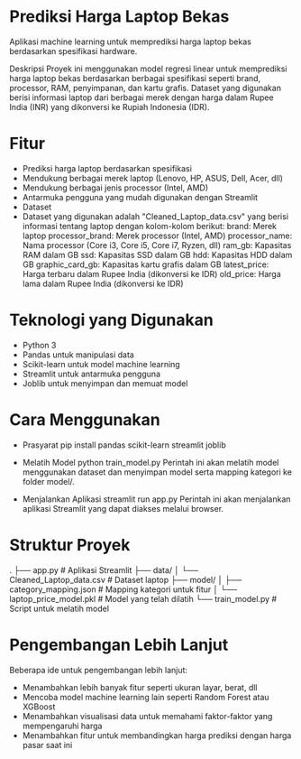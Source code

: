 # Prediksi Harga Laptop Bekas
Aplikasi machine learning untuk memprediksi harga laptop bekas berdasarkan spesifikasi hardware.

Deskripsi
Proyek ini menggunakan model regresi linear untuk memprediksi harga laptop bekas berdasarkan berbagai spesifikasi seperti brand, processor, RAM, penyimpanan, dan kartu grafis. Dataset yang digunakan berisi informasi laptop dari berbagai merek dengan harga dalam Rupee India (INR) yang dikonversi ke Rupiah Indonesia (IDR).

# Fitur
- Prediksi harga laptop berdasarkan spesifikasi
- Mendukung berbagai merek laptop (Lenovo, HP, ASUS, Dell, Acer, dll)
- Mendukung berbagai jenis processor (Intel, AMD)
- Antarmuka pengguna yang mudah digunakan dengan Streamlit
- Dataset
- Dataset yang digunakan adalah "Cleaned_Laptop_data.csv" yang berisi informasi tentang laptop dengan kolom-kolom berikut:
  brand: Merek laptop
  processor_brand: Merek processor (Intel, AMD)
  processor_name: Nama processor (Core i3, Core i5, Core i7, Ryzen, dll)
  ram_gb: Kapasitas RAM dalam GB
  ssd: Kapasitas SSD dalam GB
  hdd: Kapasitas HDD dalam GB
  graphic_card_gb: Kapasitas kartu grafis dalam GB
  latest_price: Harga terbaru dalam Rupee India (dikonversi ke IDR)
  old_price: Harga lama dalam Rupee India (dikonversi ke IDR)

# Teknologi yang Digunakan
- Python 3
- Pandas untuk manipulasi data
- Scikit-learn untuk model machine learning
- Streamlit untuk antarmuka pengguna
- Joblib untuk menyimpan dan memuat model

# Cara Menggunakan
- Prasyarat
  pip install pandas scikit-learn streamlit joblib

- Melatih Model
  python train_model.py
Perintah ini akan melatih model menggunakan dataset dan menyimpan model serta mapping kategori ke folder model/.

- Menjalankan Aplikasi
  streamlit run app.py
Perintah ini akan menjalankan aplikasi Streamlit yang dapat diakses melalui browser.

# Struktur Proyek
.
├── app.py                      # Aplikasi Streamlit
├── data/
│   └── Cleaned_Laptop_data.csv # Dataset laptop
├── model/
│   ├── category_mapping.json   # Mapping kategori untuk fitur
│   └── laptop_price_model.pkl  # Model yang telah dilatih
└── train_model.py              # Script untuk melatih model

# Pengembangan Lebih Lanjut
Beberapa ide untuk pengembangan lebih lanjut:

- Menambahkan lebih banyak fitur seperti ukuran layar, berat, dll
- Mencoba model machine learning lain seperti Random Forest atau XGBoost
- Menambahkan visualisasi data untuk memahami faktor-faktor yang mempengaruhi harga
- Menambahkan fitur untuk membandingkan harga prediksi dengan harga pasar saat ini
